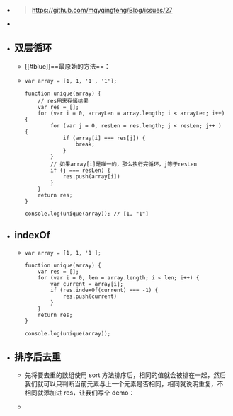 - > https://github.com/mqyqingfeng/Blog/issues/27
-
- ## 双层循环
	- [[#blue]]==最原始的方法==：
	- ```
	  var array = [1, 1, '1', '1'];
	  
	  function unique(array) {
	      // res用来存储结果
	      var res = [];
	      for (var i = 0, arrayLen = array.length; i < arrayLen; i++) {
	          for (var j = 0, resLen = res.length; j < resLen; j++ ) {
	              if (array[i] === res[j]) {
	                  break;
	              }
	          }
	          // 如果array[i]是唯一的，那么执行完循环，j等于resLen
	          if (j === resLen) {
	              res.push(array[i])
	          }
	      }
	      return res;
	  }
	  
	  console.log(unique(array)); // [1, "1"]
	  ```
- ## indexOf
	- ```
	  var array = [1, 1, '1'];
	  
	  function unique(array) {
	      var res = [];
	      for (var i = 0, len = array.length; i < len; i++) {
	          var current = array[i];
	          if (res.indexOf(current) === -1) {
	              res.push(current)
	          }
	      }
	      return res;
	  }
	  
	  console.log(unique(array));
	  ```
- ## 排序后去重
	- 先将要去重的数组使用 sort 方法排序后，相同的值就会被排在一起，然后我们就可以只判断当前元素与上一个元素是否相同，相同就说明重复，不相同就添加进 res，让我们写个 demo：
	- ```
	  ```